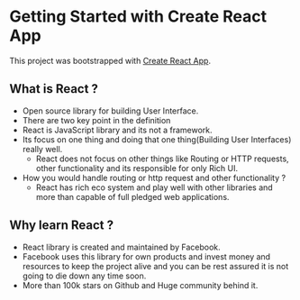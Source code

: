 # Getting Started with Create React App

This project was bootstrapped with [Create React App](https://github.com/facebook/create-react-app).

## What is React ?
* Open source library for building User Interface.
* There are two key point in the definition
* React is JavaScript library and its not a framework.
* Its focus on one thing and doing that one thing(Building User Interfaces) really well.
  * React does not focus on other things like Routing or HTTP requests, other functionality and its responsible for only Rich UI.
* How you would handle routing or http request and other functionality ?
   * React has rich eco system and play well with other libraries and more than capable of full pledged web applications.

## Why learn React ?
* React library is created and maintained by Facebook. 
* Facebook uses this library for own products and invest money and resources to keep the project alive and you can be rest assured it is not going to die down any time soon.
* More than 100k stars on Github and Huge community behind it.
